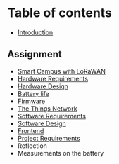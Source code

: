 # Table of contents

* [Introduction](README.md)

## Assignment

* [Smart Campus with LoRaWAN](assignment/smart-campus-with-lorawan.md)
* [Hardware Requirements](assignment/hardware-requirements.md)
* [Hardware Design](assignment/hardware-design.md)
* [Battery life](assignment/measurements.md)
* [Firmware](assignment/firmware.md)
* [The Things Network](assignment/the-things-network.md)
* [Software Requirements](assignment/software-requirements.md)
* [Software Design](assignment/software-design.md)
* [Frontend](assignment/frontend.md)
* [Project Requirements](assignment/project-requirements.md)
* Reflection
* Measurements on the battery

